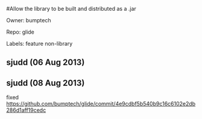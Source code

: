 #Allow the library to be built and distributed as a .jar

Owner: bumptech

Repo: glide

Labels: feature non-library 

## sjudd (06 Aug 2013)



## sjudd (08 Aug 2013)

fixed https://github.com/bumptech/glide/commit/4e9cdbf5b540b9c16c6102e2db286d1aff19cedc


